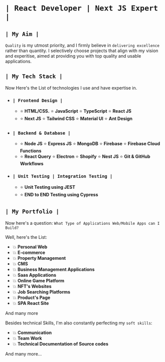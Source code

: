 # `| React Developer | Next JS Expert |`

## `| My Aim |`
`Quality` is my utmost priority, and I firmly believe in `delivering excellence` rather than quantity. I selectively choose projects that align with my vision and experitise, aimed at providing you with top quality and usable applications.

## `| My Tech Stack |`

Now Here's the List of technologies I use and have expertise in.

- ### `| Frontend Design |`
  
  - ⭐ **HTML/CSS.** ⭐ **JavaScript** ⭐ **TypeScript** ⭐ **React JS**
  - ⭐ **Next JS** ⭐ **Tailwind CSS** ⭐ **Material UI** ⭐ **Ant Design**

- ### `| Backend & Database |`
  
  - ⭐ **Node JS** ⭐ **Express JS** ⭐ **MongoDB** ⭐ **Firebase** ⭐ **Firebase Cloud Functions**
  - ⭐ **React Query** ⭐ **Electron** ⭐ **Shopify** ⭐ **Nest JS** ⭐ **Git & GitHub Workflows**

- ### `| Unit Testing | Integration Testing |`
  - ⭐ **Unit Testing using JEST**
  - ⭐ **END to END Testing using Cypress**

## `| My Portfolio |`

Now here's a question: `What Type of Applications Web/Mobile Apps can I Build?`

Well, here's the List:

- 💥 **Personal Web**
- 💥 **E-commerce**
- 💥 **Property Management**
- 💥 **CMS**
- 💥 **Business Management Applications**
- 💥 **Saas Applications**
- 💥 **Online Game Platform**
- 💥 **NFT's Websites**
- 💥 **Job Searching Platforms**
- 💥 **Product's Page**
- 💥 **SPA React Site**

And many more

Besides technical Skills, I'm also constantly perfecting my `soft skills`:
- 💥 **Communication**
- 💥 **Team Work**
- 💥 **Technical Documentation of Source codes**

And many more...

<!--
**devBayo/devBayo** is a ✨ _special_ ✨ repository because its `README.md` (this file) appears on your GitHub profile.

Here are some ideas to get you started:

- 🔭 I’m currently working on ...
- 🌱 I’m currently learning ...
- 👯 I’m looking to collaborate on ...
- 🤔 I’m looking for help with ...
- 💬 Ask me about ...
- 📫 How to reach me: ...
- 😄 Pronouns: ...
- ⚡ Fun fact: ...
-->
